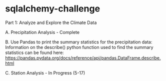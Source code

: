 # sqlalchemy-challenge

Part 1: Analyze and Explore the Climate Data

  A.  Precipitation Analysis - Complete

  B.  Use Pandas to print the summary statistics for the precipitation data: Information on the describe() python function used to find the summary statistics can be found here:       https://pandas.pydata.org/docs/reference/api/pandas.DataFrame.describe.html

  C.  Station Analysis - In Progress (5-17)
